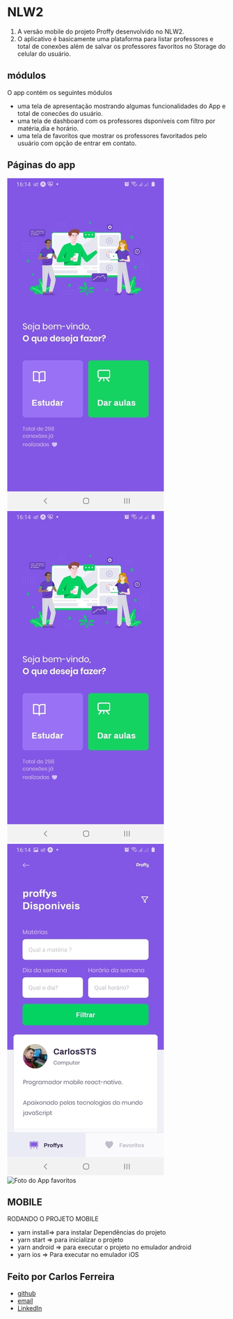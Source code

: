 # NLW2 
1. A versão mobile do projeto Proffy desenvolvido no NLW2.
2. O aplicativo é basicamente uma plataforma para listar professores e total de conexões além de salvar os professores favoritos no Storage do celular do usuário.

## módulos

O app contém os seguintes módulos

* uma tela de apresentação mostrando algumas funcionalidades do App e total de conecões do usuário.
* uma tela de dashboard com os professores dsponíveis com filtro por matéria,dia e horário.
* uma tela de favoritos que mostrar os professores favoritados pelo usuário com opção de entrar em contato.

## Páginas do app
![Foto do App apresentação](https://github.com/CarlosSTS/NLW2/blob/master/assets/presentation.jpg)
![Foto do App darAulas](https://github.com/CarlosSTS/NLW2/blob/master/assets/presentation.jpg)
![Foto do App dashboard](https://github.com/CarlosSTS/NLW2/blob/master/assets/dashboard.jpg)
![Foto do App favoritos](https://github.com/CarlosSTS/NLW2/blob/master/assets/favorites.png)

## MOBILE
RODANDO O PROJETO MOBILE
* yarn install=>  para instalar Dependências do projeto
* yarn start => para inicializar o projeto
* yarn android => para executar o projeto no emulador android
* yarn ios => Para executar no emulador iOS

## Feito por Carlos Ferreira
* [github](https://www.github.com/CarlosSTS)
* [email](mailto://carlossts826@gmail.com)
* [LinkedIn](https://www.linkedin.com/in/carlos-ferreira-4b2ba219a/)